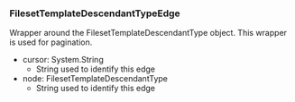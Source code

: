 ### FilesetTemplateDescendantTypeEdge
Wrapper around the FilesetTemplateDescendantType object. This wrapper is used for pagination.

- cursor: System.String
  - String used to identify this edge
- node: FilesetTemplateDescendantType
  - String used to identify this edge
